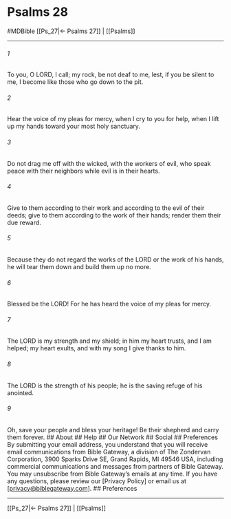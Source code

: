 # Psalms 28
#MDBible
[[Ps_27|← Psalms 27]] | [[Psalms]]

***






###### 1 


To you, O LORD, I call; my rock, be not deaf to me, lest, if you be silent to me, I become like those who go down to the pit. 





###### 2 


Hear the voice of my pleas for mercy, when I cry to you for help, when I lift up my hands toward your most holy sanctuary. 





###### 3 


Do not drag me off with the wicked, with the workers of evil, who speak peace with their neighbors while evil is in their hearts. 





###### 4 


Give to them according to their work and according to the evil of their deeds; give to them according to the work of their hands; render them their due reward. 





###### 5 


Because they do not regard the works of the LORD or the work of his hands, he will tear them down and build them up no more. 





###### 6 


Blessed be the LORD! For he has heard the voice of my pleas for mercy. 





###### 7 


The LORD is my strength and my shield; in him my heart trusts, and I am helped; my heart exults, and with my song I give thanks to him. 





###### 8 


The LORD is the strength of his people; he is the saving refuge of his anointed. 





###### 9 


Oh, save your people and bless your heritage! Be their shepherd and carry them forever. ## About ## Help ## Our Network ## Social ## Preferences By submitting your email address, you understand that you will receive email communications from Bible Gateway, a division of The Zondervan Corporation, 3900 Sparks Drive SE, Grand Rapids, MI 49546 USA, including commercial communications and messages from partners of Bible Gateway. You may unsubscribe from Bible Gateway&rsquo;s emails at any time. If you have any questions, please review our [Privacy Policy] or email us at [privacy@biblegateway.com]. ## Preferences

***

[[Ps_27|← Psalms 27]] | [[Psalms]]
